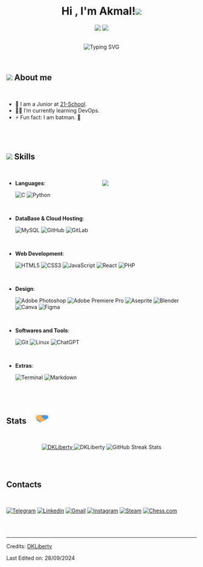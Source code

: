 <h1 align="center"><b>Hi , I'm Akmal!</b><img src="https://media.giphy.com/media/hvRJCLFzcasrR4ia7z/giphy.gif" width="35"></h1>

<div align="center">
	<a href="https://github.com/DKLiberty/"><img src="https://visitcount.itsvg.in/api?id=dkliberty&label=Profile%20Views&color=12&icon=5&pretty=false" /></a>
	<a href="https://buymeacoffee.com/dkliberty"><img src="https://img.shields.io/badge/buy me a coffee-ffdd00?style=for-the-badge&logo=buy-me-a-coffee&logoColor=black"></a>
</div>

<br>

<p align="center">
	<img src="https://readme-typing-svg.herokuapp.com?font=Press+Start+2P&size=30&duration=1500&pause=4000&color=2F80ED&center=true&vCenter=true&width=650&height=150&lines=Welcome+to+DKLiberty!" alt="Typing SVG" />
</p>

<br>

## <img src="https://i.giphy.com/media/v1.Y2lkPTc5MGI3NjExZDloZjJ1ZGNiZ294cDhnbHFzYmh6NTJjZW56OThzOXg5cTMzaWdiaiZlcD12MV9pbnRlcm5hbF9naWZfYnlfaWQmY3Q9cw/f8h8oEShbB1YuagU6i/giphy.gif" width="40"> About me
<br>

- :school: I am a Junior at [21-School](https://21-school.ru/).
- :student: I’m currently learning DevOps.
- ⚡ Fun fact: I am batman. 🦇

<br>
<br>

## <img src="https://media2.giphy.com/media/QssGEmpkyEOhBCb7e1/giphy.gif?cid=ecf05e47a0n3gi1bfqntqmob8g9aid1oyj2wr3ds3mg700bl&rid=giphy.gif" width ="25"><b> Skills</b>
<br>

<picture> <img align="right" src="https://github.com/7oSkaaa/7oSkaaa/blob/main/Images/Right_Side.gif?raw=true" width = 250px></picture>

<p align="center">

- **Languages**:
    
    ![C](https://img.shields.io/badge/C%20-%232370ED.svg?style=for-the-badge&logo=c&logoColor=white)
    ![Python](https://img.shields.io/badge/Python%20-%2314354C.svg?style=for-the-badge&logo=python&logoColor=white)

<br>   

- **DataBase & Cloud Hosting**:

   ![MySQL](https://img.shields.io/badge/mysql-4479A1.svg?style=for-the-badge&logo=mysql&logoColor=white)
   ![GitHub](https://img.shields.io/badge/github-%23121011.svg?style=for-the-badge&logo=github&logoColor=white)
   ![GitLab](https://img.shields.io/badge/gitlab-%23181717.svg?style=for-the-badge&logo=gitlab&logoColor=white)

<br>
    
- **Web Development**:

   ![HTML5](https://img.shields.io/badge/HTML5%20-%23E34F26.svg?style=for-the-badge&logo=html5&logoColor=white)
   ![CSS3](https://img.shields.io/badge/CSS%20-%231572B6.svg?style=for-the-badge&logo=css3&logoColor=white)
   ![JavaScript](https://img.shields.io/badge/JavaScript%20-%23F7DF1E.svg?style=for-the-badge&logo=javascript&logoColor=black)
   ![React](https://img.shields.io/badge/react-%2320232a.svg?style=for-the-badge&logo=react&logoColor=%2361DAFB)
   ![PHP](https://img.shields.io/badge/php-%23777BB4.svg?style=for-the-badge&logo=php&logoColor=white)

<br>

- **Design**:

  ![Adobe Photoshop](https://img.shields.io/badge/adobe%20photoshop-%2331A8FF.svg?style=for-the-badge&logo=adobe%20photoshop&logoColor=white)
  ![Adobe Premiere Pro](https://img.shields.io/badge/Adobe%20Premiere%20Pro-9999FF.svg?style=for-the-badge&logo=Adobe%20Premiere%20Pro&logoColor=white)
  ![Aseprite](https://img.shields.io/badge/Aseprite-FFFFFF?style=for-the-badge&logo=Aseprite&logoColor=#7D929E)
  ![Blender](https://img.shields.io/badge/blender-%23F5792A.svg?style=for-the-badge&logo=blender&logoColor=white)
  ![Canva](https://img.shields.io/badge/Canva-%2300C4CC.svg?style=for-the-badge&logo=Canva&logoColor=white)
  ![Figma](https://img.shields.io/badge/figma-%23F24E1E.svg?style=for-the-badge&logo=figma&logoColor=white)

<br>

- **Softwares and Tools**:

    ![Git](https://img.shields.io/badge/git-%23F05033.svg?style=for-the-badge&logo=git&logoColor=white)
    ![Linux](https://img.shields.io/badge/Linux-FCC624?style=for-the-badge&logo=linux&logoColor=black)
    ![ChatGPT](https://img.shields.io/badge/chatGPT-74aa9c?style=for-the-badge&logo=openai&logoColor=white)

<br>

- **Extras**:

    ![Terminal](https://img.shields.io/badge/Terminal-%23054020?style=for-the-badge&logo=gnu-bash&logoColor=white)
    ![Markdown](https://img.shields.io/badge/markdown-%23000000.svg?style=for-the-badge&logo=markdown&logoColor=white)   


</p>

<br>
<br>

## <b>Stats</b><img src="https://github.com/0xAbdulKhalid/0xAbdulKhalid/raw/main/assets/mdImages/handshake.gif" width ="80">
<br>

<p  align="center">
    <a href="https://github.com/DKLiberty">
      <img src="https://github-readme-stats.vercel.app/api?username=DKLiberty&theme=dark&icon_color=2f80ed&title_color=2f80ed&locale=en&rank_icon=github&include_all_commits=true&border_color=151515&show_icons=true" alt="DKLiberty" height="200px" />
    </a>
	  <img src="https://github-readme-stats.vercel.app/api/top-langs?username=DKLiberty&langs_count=10&theme=dark&title_color=2f80ed&border_color=151515&show_icons=true&locale=en" alt="DKLiberty" height="200px" />
	<img src="https://github-readme-streak-stats.herokuapp.com/?user=DKLiberty&theme=dark&date_format=j%20M%5B%20Y%5D&currStreakLabel=2f80ed&fire=2f80ed&hide_border=true&ring=2f80ed" alt="GitHub Streak Stats" height="200"/>
</p>

<br>
<br>

## Contacts
<br>

[![Telegram](https://img.shields.io/badge/Telegram-2CA5E0?style=for-the-badge&logo=telegram&logoColor=white)](https://t.me/Akmal1309)
[![Linkedin](https://img.shields.io/badge/Linkedin-%2300acee.svg?color=405DE6&style=for-the-badge&logo=Linkedin&logoColor=white)](https://www.linkedin.com/in/akmal-sadullaev/)
[![Gmail](https://img.shields.io/badge/Gmail-%23EA4335.svg?style=for-the-badge&logo=Gmail&logoColor=white)](mailto:dkliberty1309@mgmail.com)
[![Instagram](https://img.shields.io/badge/Instagram-%23E4405F.svg?style=for-the-badge&logo=Instagram&logoColor=white)](https://www.instagram.com/dkliberty/)
[![Steam](https://img.shields.io/badge/Steam-%23E4405F.svg?color=405DE6&style=for-the-badge&logo=Steam&logoColor=white)](https://steamcommunity.com/id/DKLiberty)
[![Chess.com](https://img.shields.io/badge/Chess.com-%23E4405F.svg?color=baca44&style=for-the-badge&logo=Chessdotcom&logoColor=black)](https://www.chess.com/member/dkliberty)

<br>
<br>

-----
Credits: [DKLiberty](https://github.com/DKLiberty/)

Last Edited on: 28/09/2024
